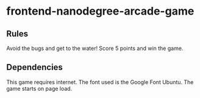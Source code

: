 frontend-nanodegree-arcade-game
===============================

## Rules
Avoid the bugs and get to the water! Score 5 points and win the game.

## Dependencies
This game requires internet. The font used is the Google Font Ubuntu. The game starts on page load.